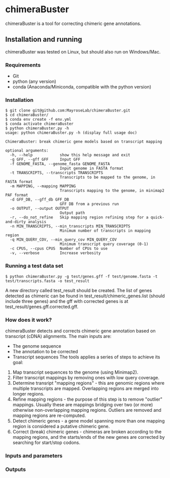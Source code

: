 # chimeraBuster
chimeraBuster is a tool for correcting chimeric gene annotations.  

## Installation and running
chimeraBuster was tested on Linux, but should also run on Windows/Mac.  
### Requirements
* Git
* python (any version)
* conda (Anaconda/Miniconda, compatible with the python version)
### Installation
```
$ git clone git@github.com:MayroseLab/chimeraBuster.git
$ cd chimeraBuster/
$ conda env create -f env.yml
$ conda activate chimeraBuster
$ python chimeraBuster.py -h
usage: python chimeraBuster.py -h (display full usage doc)

ChimeraBuster: break chimeric gene models based on transcript mapping

optional arguments:
  -h, --help            show this help message and exit
  -g GFF, --gff GFF     Input GFF
  -f GENOME_FASTA, --genome_fasta GENOME_FASTA
                        Input genome in FASTA format
  -t TRANSCRIPTS, --transcripts TRANSCRIPTS
                        Transcripts to be mapped to the genome, in FASTA format
  -m MAPPING, --mapping MAPPING
                        Transcripts mapping to the genome, in minimap2 PAF format
  -d GFF_DB, --gff_db GFF_DB
                        GFF DB from a previous run
  -o OUTPUT, --output OUTPUT
                        Output path
  -r, --do_not_refine   Skip mapping region refining step for a quick-and-dirty analysis
  -n MIN_TRANSCRIPTS, --min_transcripts MIN_TRANSCRIPTS
                        Minimum number of transcripts in mapping region
  -q MIN_QUERY_COV, --min_query_cov MIN_QUERY_COV
                        Minimum transcript query coverage (0-1)
  -c CPUS, --cpus CPUS  Number of CPUs to use
  -v, --verbose         Increase verbosity
```
### Running a test data set
```
$ python chimeraBuster.py -g test/genes.gff -f test/genome.fasta -t test/transcripts.fasta -o test_result
```
A new directory called test_result should be created. The list of genes detected as chimeric can be found in test_result/chimeric_genes.list (should include three genes) and the gff with corrected genes is at test_result/genes.gff.corrected.gff.

### How does it work?
chimeraBuster detects and corrects chimeric gene annotation based on transcript (cDNA) alignments. The main inputs are:
* The genome sequence
* The annotation to be corrected
* Transcript sequences
The tools applies a series of steps to achieve its goal:
1. Map transcript sequences to the genome (using Minimap2).
2. Filter transcript mappings by removing ones with low query coverage.
3. Determine transript "mapping regions" - this are genomic regions where multiple transcripts are mapped. Overlapping regions are merged into longer regions.
4. Refine mapping regions - the purpose of this step is to remove "outlier" mappings. Usually these are mappings bridging over two (or more) otherwise non-overlapping mapping regions. Outliers are removed and mapping regions are re-computed.
5. Detect chimeric genes - a gene model spanning more than one mapping region is considered a putative chimeric gene.
6. Correct (break) chimeric genes - chimeras are broken according to the mapping regions, and the starts/ends of the new genes are corrected by searching for start/stop codons.

### Inputs and parameters

### Outputs
